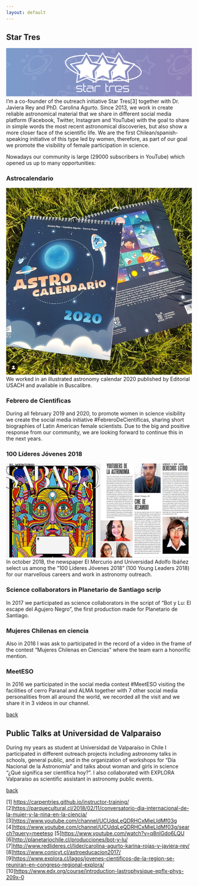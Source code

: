 ```yaml
---
layout: default
---
```


## Star Tres 
![simulations](/images/s3logo.png)
I’m a co-founder of the outreach initiative Star Tres[3] together with Dr. Javiera Rey and PhD. Carolina Agurto. Since 2013, we work in create reliable astronomical material that we share in different social media platform (Facebook, Twitter, Instagram and YouTube) with the goal to share in simple words the most recent astronomical discoveries, but also show a more closer face of the scientific life. We are the first Chilean/spanish-speaking initiative of this type led by women, therefore, as part of our goal we promote the visibility of female participation in science. 

Nowadays our community is large (29000 subscribers in YouTube) which opened us up to many opportunities:

### Astrocalendario
![simulations](/images/astrocalendario.png)
We worked in an illustrated astronomy calendar 2020 published by Editorial USACH and available in Buscalibre.

### Febrero de Cientificas
During all february 2019 and 2020, to promote women in science visibility we create the social media initiative #FebreroDeCientificas, sharing short biographies of Latin American female scientists. Due to the big and positive response from our community, we are looking forward to continue this in the next years. 

### 100 Líderes Jóvenes 2018
![simulations](/images/100lideres.png)
In october 2018, the newspaper El Mercurio and Universidad Adolfo Ibáñez select us among the “100 Líderes Jóvenes 2018” (100 Young Leaders 2018) for our marvellous careers and work in astronomy outreach. 

### Science collaborators in Planetario de Santiago scrip
In 2017 we participated as science collaborators in the script of “Bot y Lu: El escape del Agujero Negro”, the first production made for Planetario de Santiago.

### Mujeres Chilenas en ciencia
Also in 2016 I was ask to participated in the record of a video in the frame of the contest “Mujeres Chilenas en Ciencias” where the team earn a honorific mention.

### MeetESO
In 2016 we participated in the social media contest #MeetESO visiting the facilities of cerro Paranal and ALMA together with 7 other social media personalities from all around the world, we recorded all the visit and we share it in 3 videos in our channel.

[back](./)

## Public Talks at Universidad de Valparaiso 
During my years as student at Universidad de Valparaíso in Chile I participated in different outreach projects including astronomy talks in schools, general public, and in the organization of workshops for “Día Nacional de la Astronomía” and talks about woman and girls in science “¿Qué significa ser científica hoy?”. I also collaborated with EXPLORA Valparaíso as scientific assistant in astronomy public events.

[back](./)


[1] https://carpentries.github.io/instructor-training/
[2]https://parquecultural.cl/2018/02/11/conversatorio-dia-internacional-de-la-mujer-y-la-nina-en-la-ciencia/
[3]https://www.youtube.com/channel/UCUdqLeQDRHCxMieLIdMf03g
[4]https://www.youtube.com/channel/UCUdqLeQDRHCxMieLIdMf03g/search?query=meeteso
[5]https://www.youtube.com/watch?v=q8nlGdo6LQU
[6]http://planetariochile.cl/producciones/bot-y-lu/
[7]http://www.redlideres.cl/lider/carolina-agurto-karina-rojas-y-javiera-rey/
[8]https://www.conicyt.cl/astroeducacion2017/
[9]https://www.explora.cl/lagos/jovenes-cientificos-de-la-region-se-reuniran-en-congreso-regional-explora/
[10]https://www.edx.org/course/introduction-lastrophysique-epflx-phys-209x-0
